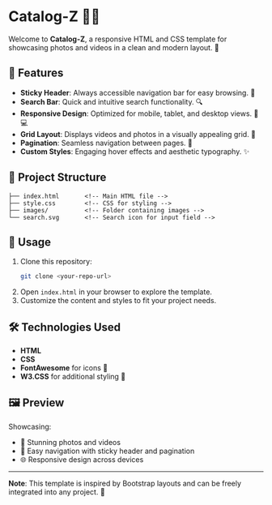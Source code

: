 # Catalog-Z 📸🎥

Welcome to **Catalog-Z**, a responsive HTML and CSS template for showcasing photos and videos in a clean and modern layout. 🌟

## 🌟 Features
- **Sticky Header**: Always accessible navigation bar for easy browsing. 🧭
- **Search Bar**: Quick and intuitive search functionality. 🔍
- **Responsive Design**: Optimized for mobile, tablet, and desktop views. 📱💻
- **Grid Layout**: Displays videos and photos in a visually appealing grid. 🎨
- **Pagination**: Seamless navigation between pages. 🔄
- **Custom Styles**: Engaging hover effects and aesthetic typography. ✨

## 📂 Project Structure
```
├── index.html       <!-- Main HTML file -->
├── style.css        <!-- CSS for styling -->
├── images/          <!-- Folder containing images -->
└── search.svg       <!-- Search icon for input field -->
```

## 🚀 Usage
1. Clone this repository:
   ```bash
   git clone <your-repo-url>
   ```
2. Open `index.html` in your browser to explore the template.
3. Customize the content and styles to fit your project needs.

## 🛠️ Technologies Used
- **HTML**
- **CSS**
- **FontAwesome** for icons 🎨
- **W3.CSS** for additional styling 🌈

## 🖼️ Preview
Showcasing:
- 📸 Stunning photos and videos
- 🔗 Easy navigation with sticky header and pagination
- 🌐 Responsive design across devices

---

**Note**: This template is inspired by Bootstrap layouts and can be freely integrated into any project. 🎉
